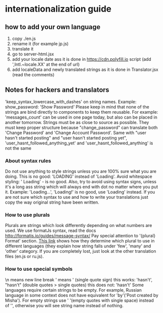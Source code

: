 # internationalization guide

## how to add your own language

1. copy ./en.js
2. rename it (for example jp.js)
3. translate it
5. go to server-html.jsx
6. add your locale date ass it is done in https://cdn.polyfill.io script (add ',Intl.~locale.XX' at the end of url)
7. add localeData and newly translated strings as it is done in Translator.jsx (read the comments)

## Notes for hackers and translators
'keep_syntax_lowercase_with_dashes' on string names. Example: show_password: 'Show Password'
Please keep in mind that none of the strings are bind directly to components to keep them reusable. For example: 'messages_count' can be used in one page today, but also can be placed in another tomorrow.
Strings must be as close to source as possible.
They must keep proper structure because "change_password" can translate both 'Change Password' and 'Change Account Password'.
Same with "user hasn't started posting" and "user hasn't started posting yet", 'user_hasnt_followed_anything_yet' and 'user_hasnt_followed_anything' is not the same

### About syntax rules

Do not use anything to style strings unless you are 100% sure what you are doing.
This is no good: 'LOADING' instead of 'Loading'. Avoid whitespace styling: '   Loading' - is no good.
Also, try to avoid using syntax signs, unless it's a long ass string which will always end with dot no matter where you put it. Example: 'Loading...', 'Loading!' is no good, use 'Loading' instead.
If you are not sure which syntax to use and how to write your translations just copy the way original string have been written.

### How to use plurals

Plurals are strings which look differently depending on what numbers are used.
We use formatJs syntax, read the docs http://formatjs.io/guides/message-syntax/
Pay special attention to '{plural} Format' section.
[This link](http://www.unicode.org/cldr/charts/latest/supplemental/language_plural_rules.html) shows how they determine which plural to use in different languages (they explain how string falls under 'few', 'many' and 'other' category. If you are completely lost, just look at the other translation files (en.js or ru.js).

### How to use special symbols
\n means new line break
\' means ' (single quote sign)
this works: 'hasn\'t', "hasn't" (double quotes > single quotes)
this does not: 'hasn't'
Some languages require certain strings to be empty. For example, Russian language in some context does not have equivalent for 'by'('Post created by Misha'). For empty strings use ' '(empty quotes with single space)  instead of '', otherwise you will see string name instead of nothing.
